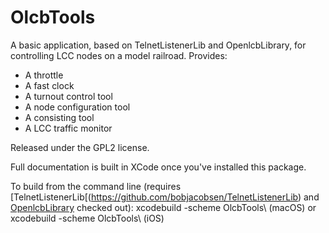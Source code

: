 #  OlcbTools

A basic application, based on TelnetListenerLib and OpenlcbLibrary, for controlling LCC nodes on a model railroad.
Provides:
 - A throttle
 - A fast clock
 - A turnout control tool
 - A node configuration tool
 - A consisting tool
 - A LCC traffic monitor
 
 Released under the GPL2 license.

Full documentation is built in XCode once you've installed this package.

To build from the command line (requires [TelnetListenerLib[(https://github.com/bobjacobsen/TelnetListenerLib) and [OpenlcbLibrary](https://github.com/bobjacobsen/OpenlcbLibrary) checked out):
    xcodebuild -scheme OlcbTools\ \(macOS\) 
or
    xcodebuild -scheme OlcbTools\ \(iOS\) 


